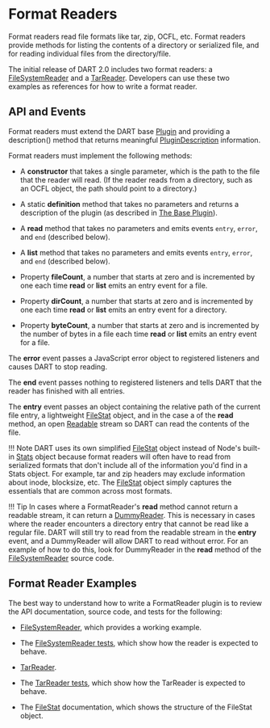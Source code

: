 # Format Readers

Format readers read file formats like tar, zip, OCFL, etc. Format readers provide methods for listing the contents of a directory or serialized file, and for reading individual files from the directory/file.

The initial release of DART 2.0 includes two format readers: a [FileSystemReader](https://aptrust.github.io/dart/FileSystemReader.html) and a [TarReader](https://aptrust.github.io/dart/TarReader.html). Developers can use these two examples as references for how to write a format reader.

## API and Events

Format readers must extend the DART base [Plugin](https://aptrust.github.io/dart/Plugin.html) and providing a description() method that returns meaningful [PluginDescription](https://aptrust.github.io/dart/global.html#PluginDefinition) information.

Format readers must implement the following methods:

* A __constructor__ that takes a single parameter, which is the path to the file that the reader will read. (If the reader reads from a directory, such as an OCFL object, the path should point to a directory.)

* A static __definition__ method that takes no parameters and returns a description of the plugin (as described in [The Base Plugin](index.md/#the-base-plugin)).

* A __read__ method that takes no parameters and emits events `entry`, `error`, and `end` (described below).

* A __list__ method that takes no parameters and emits events `entry`, `error`, and `end` (described below).

* Property __fileCount__, a number that starts at zero and is incremented by one each time __read__ or __list__ emits an entry event for a file.

* Property __dirCount__, a number that starts at zero and is incremented by one each time __read__ or __list__ emits an entry event for a directory.

* Property __byteCount__, a number that starts at zero and is incremented by the number of bytes in a file each time __read__ or __list__ emits an entry event for a file.

The __error__ event passes a JavaScript error object to registered listeners and causes DART to stop reading.

The __end__ event passes nothing to registered listeners and tells DART that the reader has finished with all entries.

The __entry__ event passes an object containing the relative path of the current file entry, a lightweight [FileStat](https://aptrust.github.io/dart/FileStat.html) object, and in the case a of the __read__ method, an open [Readable](https://nodejs.org/api/stream.html#stream_class_stream_readable) stream so DART can read the contents of the file.

!!! Note
    DART uses its own simplified [FileStat](https://aptrust.github.io/dart/FileStat.html) object instead of Node's built-in [Stats](https://nodejs.org/api/fs.html#fs_class_fs_stats) object because format readers will often have to read from serialized formats that don't include all of the information you'd find in a Stats object. For example, tar and zip headers may exclude information about inode, blocksize, etc.  The [FileStat](https://aptrust.github.io/dart/FileStat.html) object simply captures the essentials that are common across most formats.

!!! Tip
    In cases where a FormatReader's __read__ method cannot return a readable stream, it can return a [DummyReader](https://aptrust.github.io/dart/DummyReader.html). This is necessary in cases where the reader encounters a directory entry that cannot be read like a regular file. DART will still try to read from the readable stream in the __entry__ event, and a DummyReader will allow DART to read without error. For an example of how to do this, look for DummyReader in the __read__ method of the [FileSystemReader](https://github.com/APTrust/dart/blob/master/plugins/formats/read/file_system_reader.js) source code.

## Format Reader Examples

The best way to understand how to write a FormatReader plugin is to review the API documentation, source code, and tests for the following:

* [FileSystemReader](https://aptrust.github.io/dart/FileSystemReader.html), which provides a working example.

* The [FileSystemReader tests](https://github.com/APTrust/dart/blob/master/plugins/formats/read/file_system_reader.test.js), which show how the reader is expected to behave.

* [TarReader](https://aptrust.github.io/dart/TarReader.html).

* The [TarReader tests](https://github.com/APTrust/dart/blob/master/plugins/formats/read/tar_reader.test.js), which show how the TarReader is expected to behave.

* The [FileStat](https://aptrust.github.io/dart/FileStat.html) documentation, which shows the structure of the FileStat object.

